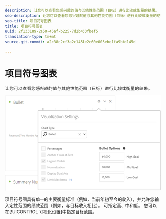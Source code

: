 ```yaml
---
description: 让您可以查看您感兴趣的值与其他性能范围（目标）进行比较或衡量的结果。
seo-description: 让您可以查看您感兴趣的值与其他性能范围（目标）进行比较或衡量的结果。
seo-title: 项目符号图表
title: 项目符号图表
uuid: 2f133189-2a50-45af-b225-7d2b433fbef5
translation-type: tm+mt
source-git-commit: a2c38c2cf3a2c1451e2c60e003ebe1fa9bfd145d

---
```



# 项目符号图表

让您可以查看您感兴趣的值与其他性能范围（目标）进行比较或衡量的结果。

![](assets/bullet-image.png)

项目符号图具有单一的主要衡量标准（例如，当前年初至今的收入），并允许您输入定性范围的绩效范围（例如，与目标收入相比）。 可指定高、中和低。 您可以在[!UICONTROL 可视化设置]中指定目标范围。
